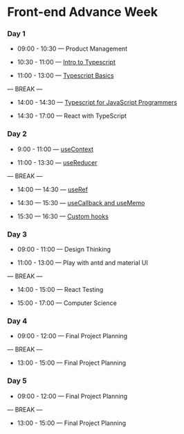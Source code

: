 # Front-end Advance Week

### Day 1

- 09:00 - 10:30  —  Product Management 

- 10:30 - 11:00 — [Intro to Typescript](https://fac-slides.netlify.app/slides/typescript/#0)

- 11:00 - 13:00 — [Typescript Basics](https://www.executeprogram.com/courses/typescript-basics)


— BREAK —

- 14:00 - 14:30  —  [Typescript for JavaScript Programmers](https://www.typescriptlang.org/docs/handbook/typescript-in-5-minutes.html)

- 14:30 - 17:00 — React with TypeScript


### Day 2

- 9:00 - 11:00 — [useContext](https://beta.reactjs.org/learn/passing-data-deeply-with-context) 
  
- 11:00 - 13:30 — [useReducer](https://beta.reactjs.org/learn/extracting-state-logic-into-a-reducer)

— BREAK —

- 14:00 — 14:30 — [useRef](https://github.com/GSG-CA/react-advanced-hooks/blob/main/useRef.md)

- 14:30 — 15:30 — [useCallback and useMemo](https://)

- 15:30 — 16:30 — [Custom hooks](https://beta.reactjs.org/learn/reusing-logic-with-custom-hooks)


### Day 3

- 09:00 - 11:00 — Design Thinking 

- 11:00 - 13:00 — Play with antd and material UI

— BREAK —

- 14:00 - 15:00 — React Testing


- 15:00 - 17:00 — Computer Science

### Day 4

- 09:00 - 12:00 — Final Project Planning

— BREAK —

- 13:00 - 15:00 — Final Project Planning


### Day 5

- 09:00 - 12:00 — Final Project Planning

— BREAK —

- 13:00 - 15:00 — Final Project Planning

